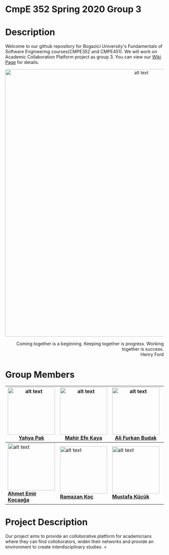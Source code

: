 # CmpE 352 Spring 2020 Group 3

# Description
Welcome to our github repository for Bogazici University's Fundamentals of Software Engineering courses(CMPE352 and CMPE451). We will work on Academic Collaboration Platform project as group 3. You can view our [Wiki Page](https://github.com/bounswe/bounswe2020group3/wiki) for details.

<p align="center">
<img src="https://images.unsplash.com/photo-1519389950473-47ba0277781c?ixlib=rb-1.2.1&ixid=eyJhcHBfaWQiOjEyMDd9&auto=format&fit=crop&w=1050&q=80" alt="alt text" width="850" heigth="150"> </p>

<p align="right">Coming together is a beginning. Keeping together is progress. Working together is success.<br>Henry Ford</br></p>
                                                                      
                                                                      
                                                                      
                                                                      
                                                                     
                                                                                                 
                                                                                                 
                                                                                               




# Group Members

|[<img src="https://avatars3.githubusercontent.com/u/33317652?s=460&v=4" alt="alt text" width="150" heigth="150"> <br/> <b> Yahya Pak </b> <br/>](https://github.com/bounswe/bounswe2020group3/wiki/Yahya-Bedirhan-Pak)|[ <img src="https://avatars0.githubusercontent.com/u/44057069?s=460&v=4" alt="alt text" width="150" heigth="150"> <br/> <b> Mahir Efe Kaya </b> <br/>](https://github.com/bounswe/bounswe2020group3/wiki/Mahir-Efe-KAYA)| [<img src="https://avatars1.githubusercontent.com/u/40214943?s=460&u=30821b3fe908a3cb89b3082708919ddc4b8472a0&v=4" alt="alt text" width="150" heigth="150"> <br/> <b> Ali Furkan Budak </b> <br/>](https://github.com/bounswe/bounswe2020group3/wiki/Ali-Furkan-Budak)| [<img src="https://avatars2.githubusercontent.com/u/30761287?s=460&v=4" alt="alt text" width="150" heigth="150"> <br/> <b> Furkan Cansever </b> <br/>](https://github.com/bounswe/bounswe2020group3/wiki/Furkan-Cansever)| [<img src="https://avatars0.githubusercontent.com/u/36513454?s=460&v=4" alt="alt text" width="150" heigth="150"> <br/> <b> Yusuf Bayam </b> <br/>](https://github.com/bounswe/bounswe2020group3/wiki/Yusuf-Bayam)|
|---|---|---|---|---|
|[<img src="https://pbs.twimg.com/profile_images/1320279254425391106/l7vx-spO_200x200.jpg" alt="alt text" width="150" heigth="150"> <br/> <b> Ahmet Emir Kocaağa </b> <br/>](https://github.com/bounswe/bounswe2020group3/wiki/Ahmet-Emir-Kocaaga)|[ <img src="https://avatars1.githubusercontent.com/u/40241636?s=460&v=4" alt="alt text" width="150" heigth="150"> <br/> <b> Ramazan Koç </b> <br/>](https://github.com/bounswe/bounswe2020group3/wiki/Ramazan-KOÇ)|[<img src="https://avatars2.githubusercontent.com/u/60943929?s=460&v=4" alt="alt text" width="150" heigth="150"> <br/> <b> Mustafa Küçük </b> <br/>](https://github.com/bounswe/bounswe2020group3/wiki/Mustafa-Kucuk)|[ <img src="https://avatars3.githubusercontent.com/u/44064984?s=460&v=4" alt="alt text" width="150" heigth="150"> <br/> <b> Fatih Akgöz </b> <br/> ](https://github.com/bounswe/bounswe2020group3/wiki/Fatih-Akgoz)|[<img src="https://avatars2.githubusercontent.com/u/60943929?s=460&v=4" alt="alt text" width="150" heigth="150"> <br/> <b> Barış Başmak </b> <br/>](https://github.com/bounswe/bounswe2020group3/wiki/Baris-Basmak)|

# Project Description
Our project aims to provide an colloborative platform for academicians where they can find colloborators, widen their networks and provide an environment to create interdisciplinary studies.
<
